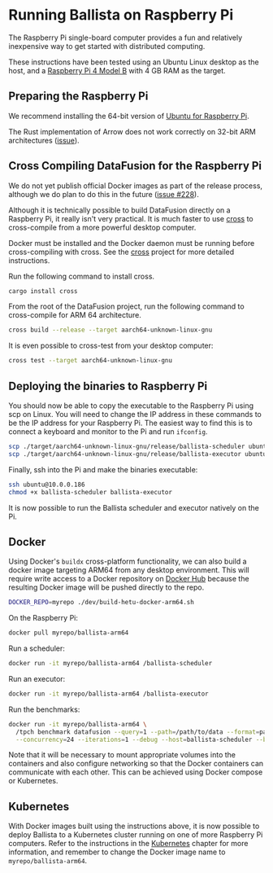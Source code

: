 <!---
  Licensed to the Apache Software Foundation (ASF) under one
  or more contributor license agreements.  See the NOTICE file
  distributed with this work for additional information
  regarding copyright ownership.  The ASF licenses this file
  to you under the Apache License, Version 2.0 (the
  "License"); you may not use this file except in compliance
  with the License.  You may obtain a copy of the License at

    http://www.apache.org/licenses/LICENSE-2.0

  Unless required by applicable law or agreed to in writing,
  software distributed under the License is distributed on an
  "AS IS" BASIS, WITHOUT WARRANTIES OR CONDITIONS OF ANY
  KIND, either express or implied.  See the License for the
  specific language governing permissions and limitations
  under the License.
-->

# Running Ballista on Raspberry Pi

The Raspberry Pi single-board computer provides a fun and relatively inexpensive way to get started with distributed
computing.

These instructions have been tested using an Ubuntu Linux desktop as the host, and a
[Raspberry Pi 4 Model B](https://www.raspberrypi.org/products/raspberry-pi-4-model-b/) with 4 GB RAM as the target.

## Preparing the Raspberry Pi

We recommend installing the 64-bit version of [Ubuntu for Raspberry Pi](https://ubuntu.com/raspberry-pi).

The Rust implementation of Arrow does not work correctly on 32-bit ARM architectures
([issue](https://github.com/apache/arrow-rs/issues/109)).

## Cross Compiling DataFusion for the Raspberry Pi

We do not yet publish official Docker images as part of the release process, although we do plan to do this in the
future ([issue #228](https://github.com/apache/arrow-datafusion/issues/228)).

Although it is technically possible to build DataFusion directly on a Raspberry Pi, it really isn't very practical.
It is much faster to use [cross](https://github.com/rust-embedded/cross) to cross-compile from a more powerful
desktop computer.

Docker must be installed and the Docker daemon must be running before cross-compiling with cross. See the
[cross](https://github.com/rust-embedded/cross) project for more detailed instructions.

Run the following command to install cross.

```bash
cargo install cross
```

From the root of the DataFusion project, run the following command to cross-compile for ARM 64 architecture.

```bash
cross build --release --target aarch64-unknown-linux-gnu
```

It is even possible to cross-test from your desktop computer:

```bash
cross test --target aarch64-unknown-linux-gnu
```

## Deploying the binaries to Raspberry Pi

You should now be able to copy the executable to the Raspberry Pi using scp on Linux. You will need to change the IP
address in these commands to be the IP address for your Raspberry Pi. The easiest way to find this is to connect a
keyboard and monitor to the Pi and run `ifconfig`.

```bash
scp ./target/aarch64-unknown-linux-gnu/release/ballista-scheduler ubuntu@10.0.0.186:
scp ./target/aarch64-unknown-linux-gnu/release/ballista-executor ubuntu@10.0.0.186:
```

Finally, ssh into the Pi and make the binaries executable:

```bash
ssh ubuntu@10.0.0.186
chmod +x ballista-scheduler ballista-executor
```

It is now possible to run the Ballista scheduler and executor natively on the Pi.

## Docker

Using Docker's `buildx` cross-platform functionality, we can also build a docker image targeting ARM64
from any desktop environment. This will require write access to a Docker repository
on [Docker Hub](https://hub.docker.com/) because the resulting Docker image will be pushed directly
to the repo.

```bash
DOCKER_REPO=myrepo ./dev/build-hetu-docker-arm64.sh
```

On the Raspberry Pi:

```bash
docker pull myrepo/ballista-arm64
```

Run a scheduler:

```bash
docker run -it myrepo/ballista-arm64 /ballista-scheduler
```

Run an executor:

```bash
docker run -it myrepo/ballista-arm64 /ballista-executor
```

Run the benchmarks:

```bash
docker run -it myrepo/ballista-arm64 \
  /tpch benchmark datafusion --query=1 --path=/path/to/data --format=parquet \
  --concurrency=24 --iterations=1 --debug --host=ballista-scheduler --bind-port=50050
```

Note that it will be necessary to mount appropriate volumes into the containers and also configure networking
so that the Docker containers can communicate with each other. This can be achieved using Docker compose or Kubernetes.

## Kubernetes

With Docker images built using the instructions above, it is now possible to deploy Ballista to a Kubernetes cluster
running on one of more Raspberry Pi computers. Refer to the instructions in the [Kubernetes](kubernetes.md) chapter
for more information, and remember to change the Docker image name to `myrepo/ballista-arm64`.

